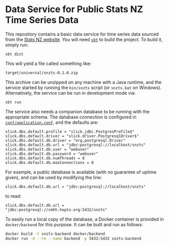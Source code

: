 # Data Service for Public Stats NZ Time Series Data

This repository contains a basic data service for time series data sourced from the [Stats NZ website](https://www.stats.govt.nz/large-datasets/csv-files-for-download/).  You will need [`sbt`](https://www.scala-sbt.org/) to build the project.  To build it, simply run:

```
sbt dist
```

This will yield a file called something like:

```
target/universal/snzts-0.1.0.zip
```

This archive can be unzipped on any machine with a Java runtime, and the service started by running the `bin/snzts` script (or `snzts.bat` on Windows).  Alternatively, the service can be run in development mode via:
```
sbt run
```

The service also needs a companion database to be running with the appropriate schema.  The database connection is configured in [`conf/application.conf`](conf/application.conf), and the defaults are:

```as.is
slick.dbs.default.profile = "slick.jdbc.PostgresProfile$"
slick.dbs.default.driver = "slick.driver.PostgresqlDriver$"
slick.dbs.default.db.driver = "org.postgresql.Driver"
slick.dbs.default.db.url = "jdbc:postgresql://localhost/snzts"
slick.dbs.default.db.user = "webuser"
slick.dbs.default.db.password = "webuser"
slick.dbs.default.db.numThreads = 8
slick.dbs.default.db.maxConnections = 8
```

For example, a public database is available (with no guarantee of uptime given), and can be used by modifying the line:

```as.is
slick.dbs.default.db.url = "jdbc:postgresql://localhost/snzts"
```

to read:

```as.is
slick.dbs.default.db.url = "jdbc:postgresql://cmhh.hopto.org:5432/snzts"
```

To easily run a local copy of the database, a Docker container is provided in `docker/backend` for this purpose.  It can be built and run as follows:

```bash
docker build -t snzts-backend docker/backend
docker run -d --rm --name backend -p 5432:5432 snzts-backend
```